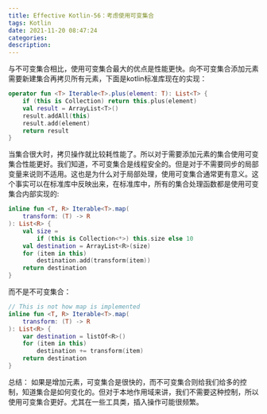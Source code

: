 ```yaml
---
title: Effective Kotlin-56：考虑使用可变集合
tags: Kotlin
date: 2021-11-20 08:47:24
categories:
description:
---
```



与不可变集合相比，使用可变集合最大的优点是性能更快。向不可变集合添加元素需要新建集合再拷贝所有元素，下面是kotlin标准库现在的实现：
```kotlin
operator fun <T> Iterable<T>.plus(element: T): List<T> {
    if (this is Collection) return this.plus(element)
    val result = ArrayList<T>()
    result.addAll(this)
    result.add(element)
    return result
}
```

当集合很大时，拷贝操作就比较耗性能了。所以对于需要添加元素的集合使用可变集合性能更好。我们知道，不可变集合是线程安全的。但是对于不需要同步的局部变量来说则不适用。这也是为什么对于局部处理，使用可变集合通常更有意义。这个事实可以在标准库中反映出来，在标准库中，所有的集合处理函数都是使用可变集合内部实现的:

```kotlin
inline fun <T, R> Iterable<T>.map(
    transform: (T) -> R
): List<R> {
    val size =
        if (this is Collection<*>) this.size else 10
    val destination = ArrayList<R>(size)
    for (item in this)
        destination.add(transform(item))
    return destination
}
```

而不是不可变集合：
```kotlin
// This is not how map is implemented
inline fun <T, R> Iterable<T>.map(
    transform: (T) -> R
): List<R> {
    var destination = listOf<R>()
    for (item in this)
        destination += transform(item)
    return destination
}
```


总结：
如果是增加元素，可变集合是很快的，而不可变集合则给我们给多的控制，知道集合是如何变化的。但对于本地作用域来讲，我们不需要这种控制，所以使用可变集合更好。尤其在一些工具类，插入操作可能很频繁。


